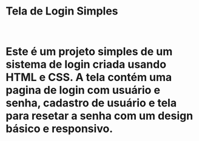<h1>Tela de Login Simples<h1/><br>
Este é um projeto simples de um sistema de login criada usando HTML e CSS. A tela contém uma pagina de login com usuário e senha, cadastro de usuário e tela para resetar a senha com um design básico e responsivo.
